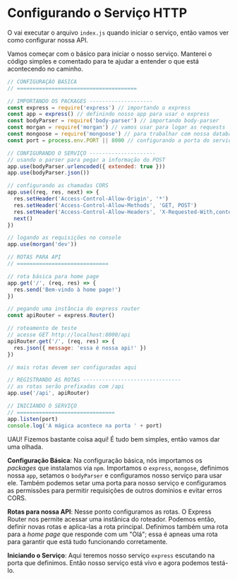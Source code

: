 # Configurando o Serviço HTTP

O vai executar o arquivo `index.js` quando iniciar o serviço, então vamos ver como configurar nossa API.

Vamos começar com o básico para iniciar o nosso serviço. Manterei o código simples e comentado para te ajudar a entender o que está acontecendo no caminho.

```javascript
// CONFIGURAÇÃO BÁSICA
// ======================================

// IMPORTANDO OS PACKAGES --------------------
const express = require('express') // importando o express
const app = express() // definindo nosso app para usar o express
const bodyParser = require('body-parser') // importando body-parser
const morgan = require('morgan') // vamos usar para logar as requests
const mongoose = require('mongoose') // para trabalhar com nossa database
const port = process.env.PORT || 8000 // configurando a porta do serviço

// CONFIGURANDO O SERVIÇO ---------------------
// usando o parser para pegar a informação do POST
app.use(bodyParser.urlencoded({ extended: true }))
app.use(bodyParser.json())

// configurando as chamadas CORS
app.use((req, res, next) => {
  res.setHeader('Access-Control-Allow-Origin', '*')
  res.setHeader('Access-Control-Allow-Methods', 'GET, POST')
  res.setHeader('Access-Control-Allow-Headers', 'X-Requested-With,content-type,Authorization')
  next()
})

// logando as requisições no console
app.use(morgan('dev'))

// ROTAS PARA API
// =============================

// rota básica para home page
app.get('/', (req, res) => {
  res.send('Bem-vindo à home page!')
})

// pegando uma instância do express router
const apiRouter = express.Router()

// roteamento de teste
// acesse GET http://localhost:8000/api
apiRouter.get('/', (req, res) => {
  res.json({ message: 'essa é nossa api!' })
})

// mais rotas devem ser configuradas aqui

// REGISTRANDO AS ROTAS -------------------------------
// as rotas serão prefixadas com /api
app.use('/api', apiRouter)

// INICIANDO O SERVIÇO
// ===============================
app.listen(port)
console.log('A mágica acontece na porta ' + port)
```

UAU! Fizemos bastante coisa aqui! É tudo bem simples, então vamos dar uma olhada.

**Configuração Básica**: Na configuração básica, nós importamos os _packages_ que instalamos via ```npm```. Importamos o ```express```, ```mongose```, definimos nossa ```app```, setamos o ```bodyParser``` e configuramos nosso serviço para usar ele. Também podemos setar uma porta para nosso serviço e configuramos as permissões para permitir requisições de outros domínios e evitar erros CORS.

**Rotas para nossa API**: Nesse ponto configuramos as rotas. O Express Router nos permite acessar uma instânica do roteador. Podemos então, definir novas rotas e aplica-las a rota principal. Definimos também uma rota para a _home page_ que responde com um "Olá"; essa é apneas uma rota para garantir que está tudo funcionando corretamente.

**Iniciando o Serviço**: Aqui teremos nosso serviço ```express``` escutando na porta que definimos. Então nosso serviço está vivo e agora podemos testá-lo.
